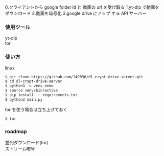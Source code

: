 0.クライアントから google folder id と 動画の url を受け取る
1.yt-dlp で動画をダウンロード 2.動画を暗号化
3.google drive にアップ
する API サーバー

### 使用ツール

yt-dlp  
tor

### 使い方

linux

```sh
$ git clone https://github.com/149036/dl-crypt-drive-server.git
$ cd dl-crypt-drive-server
$ python3 -m venv venv
$ source venv/bin/active
$ pip install -r requirements.txt
$ python3 main.py
```

tor を使う場合は立ち上げておく

```sh
$ tor
```

### roadmap  
並列ダウンロード(tor)  
ストリーム暗号
